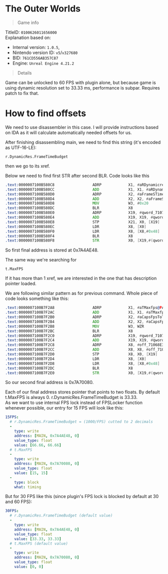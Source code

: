 # The Outer Worlds

> Game info

TitleID: `0100626011656000`<br>
Explanation based on:
- Internal version: `1.0.5`, 
- Nintendo version ID: `v5`/`v327680`
- BID: `761CD556AB357C87`
- Engine: `Unreal Engine 4.21.2`

> Details

Game can be unlocked to 60 FPS with plugin alone, but because game is using dynamic resolution set to 33.33 ms, performance is subpar. Requires patch to fix that.

# How to find offsets

We need to use disassembler in this case. I will provide instructions based on IDA as it will calculate automatically needed offsets for us.

After finishing disassembling main, we need to find this string (it's encoded as UTF-16-LE):
```
r.DynamicRes.FrameTimeBudget
```

then we go to its xref.

Below we need to find first STR after second BLR. Code looks like this
```asm
.text:0000007100B580C8                 ADRP            X1, #aRDynamicresFra_0@PAGE ; "r.DynamicRes.FrameTimeBudget"
.text:0000007100B580CC                 ADD             X1, X1, #aRDynamicresFra_0@PAGEOFF ; "r.DynamicRes.FrameTimeBudget"
.text:0000007100B580D0                 ADRP            X2, #aFrameSTimeBudg@PAGE ; "Frame's time budget in milliseconds."
.text:0000007100B580D4                 ADD             X2, X2, #aFrameSTimeBudg@PAGEOFF ; "Frame's time budget in milliseconds."
.text:0000007100B580D8                 MOV             W3, #0x20
.text:0000007100B580DC                 BLR             X8
.text:0000007100B580E0                 ADRP            X19, #qword_7107A4AE38@PAGE
.text:0000007100B580E4                 ADD             X19, X19, #qword_7107A4AE38@PAGEOFF
.text:0000007100B580E8                 STP             X21, X0, [X19]
.text:0000007100B580EC                 LDR             X8, [X0]
.text:0000007100B580F0                 LDR             X8, [X8,#0x48]
.text:0000007100B580F4                 BLR             X8
.text:0000007100B580F8                 STR             X0, [X19,#(qword_7107A4AE48 - 0x7107A4AE38)]
```

So first final address is stored at 0x7A4AE48.

The same way we're searching for 
```
t.MaxFPS
```
If it has more than 1 xref, we are interested in the one that has description pointer loaded.

We are following similar pattern as for previous command. Whole piece of code looks something like this:
```asm
.text:0000007100B7F2A8                 ADRP            X1, #aTMaxfps@PAGE ; "t.MaxFPS"
.text:0000007100B7F2AC                 ADD             X1, X1, #aTMaxfps@PAGEOFF ; "t.MaxFPS"
.text:0000007100B7F2B0                 ADRP            X2, #aCapsFpsToTheGi@PAGE ; "Caps FPS to the given value.  Set to <="...
.text:0000007100B7F2B4                 ADD             X2, X2, #aCapsFpsToTheGi@PAGEOFF ; "Caps FPS to the given value.  Set to <="...
.text:0000007100B7F2B8                 MOV             W3, WZR
.text:0000007100B7F2BC                 BLR             X8
.text:0000007100B7F2C0                 ADRP            X19, #qword_7107A70070@PAGE
.text:0000007100B7F2C4                 ADD             X19, X19, #qword_7107A70070@PAGEOFF
.text:0000007100B7F2C8                 ADRP            X8, #off_71068E3A50@PAGE
.text:0000007100B7F2CC                 ADD             X8, X8, #off_71068E3A50@PAGEOFF
.text:0000007100B7F2D0                 STP             X8, X0, [X19]
.text:0000007100B7F2D4                 LDR             X8, [X0]
.text:0000007100B7F2D8                 LDR             X8, [X8,#0x48]
.text:0000007100B7F2DC                 BLR             X8
.text:0000007100B7F2E0                 STR             X0, [X19,#(qword_7107A70080 - 0x7107A70070)]
```
So our second final address is 0x7A70080.

Each of our final address stores pointer that points to two floats. By default t.MaxFPS is always 0. r.DynamicRes.FrameTimeBudget is 33.33.<br>
As we want to use internal FPS lock instead of FPSLocker function whenever possible, our entry for 15 FPS will look like this:
```yaml
15FPS:
  # r.DynamicRes.FrameTimeBudget = (1000/FPS) cutted to 2 decimals
  -
    type: write
    address: [MAIN, 0x7A4AE48, 0]
    value_type: float
    value: [66.66, 66.66]
  # t.MaxFPS
  -
    type: write
    address: [MAIN, 0x7A70080, 0]
    value_type: float
    value: [15, 15]
  -
    type: block
    what: timing

```
But for 30 FPS like this (since plugin's FPS lock is blocked by default at 30 and 60 FPS):
```yaml
30FPS:
  # r.DynamicRes.FrameTimeBudget (default value)
  -
    type: write
    address: [MAIN, 0x7A4AE48, 0]
    value_type: float
    value: [33.33, 33.33]
  # t.MaxFPS (default value)
  -
    type: write
    address: [MAIN, 0x7A70080, 0]
    value_type: float
    value: [0, 0]

```
